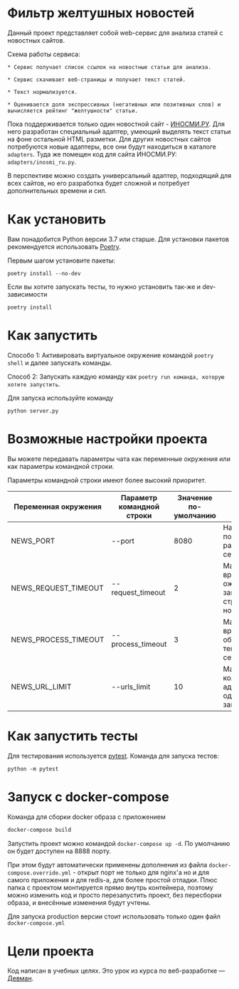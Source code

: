# Фильтр желтушных новостей

Данный проект представляет собой web-сервис для анализа статей с новостных сайтов.

Схема работы сервиса:

    * Сервис получает список ссылок на новостные статьи для анализа.

    * Сервис скачивает веб-страницы и получает текст статей.

    * Текст нормализуется.

    * Оценивается доля экспрессивных (негативных или позитивных слов) и вычисляется рейтинг "желтушности" статьи.

Пока поддерживается только один новостной сайт - [ИНОСМИ.РУ](https://inosmi.ru/). Для него разработан специальный адаптер, умеющий выделять текст статьи на фоне остальной HTML разметки. Для других новостных сайтов потребуются новые адаптеры, все они будут находиться в каталоге `adapters`. Туда же помещен код для сайта ИНОСМИ.РУ: `adapters/inosmi_ru.py`.

В перспективе можно создать универсальный адаптер, подходящий для всех сайтов, но его разработка будет сложной и потребует дополнительных времени и сил.

# Как установить

Вам понадобится Python версии 3.7 или старше. Для установки пакетов рекомендуется использовать [Poetry](https://poetry.eustace.io/).

Первым шагом установите пакеты:

```python3
poetry install --no-dev
```

Если вы хотите запускать тесты, то нужно установить так-же и dev-зависимости

```python3
poetry install
```



# Как запустить

Способо 1: Активировать виртуальное окружение командой ```poetry shell``` и далее запускать команды.

Способ 2: Запускать каждую команду как ```poetry run команда, которую хотите запустить```.

Для запуска используйте команду

```python3
python server.py
```

# Возможные настройки проекта

Вы можете передавать параметры чата как переменные окружения или как параметры командной строки.

Параметры командной строки имеют более высокий приоритет.

| Переменная окружения |  Параметр командной строки | Значение по-умолчанию |  Описание  |
|---|---|---|---|
| NEWS_PORT  | --port  | 8080  | На каком порту будет работать сервер  |
| NEWS_REQUEST_TIMEOUT  | --request_timeout  | 2  | Максимальное время ожидания загрузки страницы с новостью, сек. |
| NEWS_PROCESS_TIMEOUT  | --process_timeout  | 3  | Максимальное время обработки текста статьи, сек.  |
| NEWS_URL_LIMIT  | --urls_limit  | 10  | Максимальное количество адресов url в одном запросе |


# Как запустить тесты

Для тестирования используется [pytest](https://docs.pytest.org/en/latest/). Команда для запуска тестов:

```
python -m pytest
```

# Запуск с docker-compose

Команда для сборки docker образа с приложением

```bash
docker-compose build
```

Запустить проект можно командой `docker-compose up -d`. По умолчанию он будет доступен на 8888 порту.

При этом будут автоматически применены дополнения из файла `docker-compose.override.yml` - открыт порт не только для
nginx'a но и для самого приложения и для redis-a, для более простой отладки. Плюс папка с проектом монтируется прямо
внутрь контейнера, поэтому можно изменить код и просто перезапустить проект, без пересборки образа, и внесённые изменения будут учтены.

Для запуска production версии стоит использовать только один файл `docker-compose.yml`

# Цели проекта

Код написан в учебных целях. Это урок из курса по веб-разработке — [Девман](https://dvmn.org).
